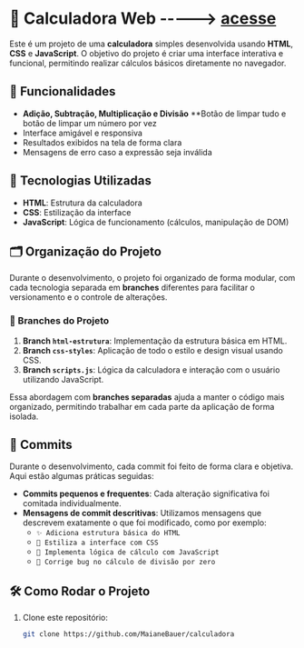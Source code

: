 # 🧮 Calculadora Web  -----> [acesse](https://calculadora-bb28ln73x-maianebauers-projects.vercel.app/)


Este é um projeto de uma **calculadora** simples desenvolvida usando **HTML**, **CSS** e **JavaScript**. O objetivo do projeto é criar uma interface interativa e funcional, permitindo realizar cálculos básicos diretamente no navegador.

## 📑 Funcionalidades

- **Adição, Subtração, Multiplicação e Divisão** **Botão de limpar tudo e botão de limpar um número por vez 
- Interface amigável e responsiva
- Resultados exibidos na tela de forma clara
- Mensagens de erro caso a expressão seja inválida

## 🚀 Tecnologias Utilizadas

- **HTML**: Estrutura da calculadora
- **CSS**: Estilização da interface
- **JavaScript**: Lógica de funcionamento (cálculos, manipulação de DOM)

## 🗂 Organização do Projeto

Durante o desenvolvimento, o projeto foi organizado de forma modular, com cada tecnologia separada em **branches** diferentes para facilitar o versionamento e o controle de alterações.

### 🌿 Branches do Projeto

1. **Branch `html-estrutura`**: Implementação da estrutura básica em HTML.
2. **Branch `css-styles`**: Aplicação de todo o estilo e design visual usando CSS.
3. **Branch `scripts.js`**: Lógica da calculadora e interação com o usuário utilizando JavaScript.

Essa abordagem com **branches separadas** ajuda a manter o código mais organizado, permitindo trabalhar em cada parte da aplicação de forma isolada.

## 📝 Commits

Durante o desenvolvimento, cada commit foi feito de forma clara e objetiva. Aqui estão algumas práticas seguidas:

- **Commits pequenos e frequentes**: Cada alteração significativa foi comitada individualmente.
- **Mensagens de commit descritivas**: Utilizamos mensagens que descrevem exatamente o que foi modificado, como por exemplo:
  - `✨ Adiciona estrutura básica do HTML`
  - `💄 Estiliza a interface com CSS`
  - `🔧 Implementa lógica de cálculo com JavaScript`
  - `🐛 Corrige bug no cálculo de divisão por zero`

## 🛠️ Como Rodar o Projeto

1. Clone este repositório:
   ```bash
   git clone https://github.com/MaianeBauer/calculadora

   
